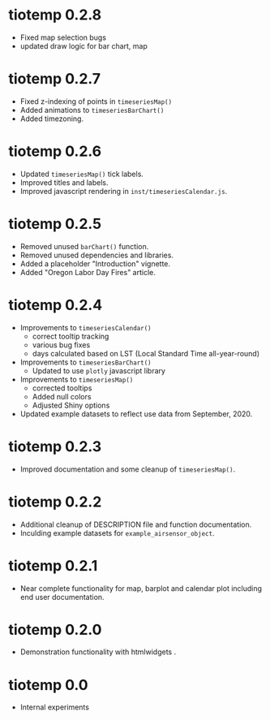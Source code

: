 # tiotemp 0.2.8

* Fixed map selection bugs
* updated draw logic for bar chart, map

# tiotemp 0.2.7

* Fixed z-indexing of points in `timeseriesMap()`
* Added animations to `timeseriesBarChart()`
* Added timezoning.

# tiotemp 0.2.6

 * Updated `timeseriesMap()` tick labels.
 * Improved titles and labels.
 * Improved javascript rendering in `inst/timeseriesCalendar.js`.

# tiotemp 0.2.5

 * Removed unused `barChart()` function.
 * Removed unused dependencies and libraries.
 * Added a placeholder "Introduction" vignette.
 * Added "Oregon Labor Day Fires" article.

# tiotemp 0.2.4

* Improvements to `timeseriesCalendar()`
  - correct tooltip tracking
  - various bug fixes
  - days calculated based on LST (Local Standard Time all-year-round)
* Improvements to `timeseriesBarChart()`
  - Updated to use `plotly` javascript library
* Improvements to `timeseriesMap()`
  - corrected tooltips
  - Added null colors
  - Adjusted Shiny options
* Updated example datasets to reflect use data from September, 2020.

# tiotemp 0.2.3

* Improved documentation and some cleanup of `timeseriesMap()`.

# tiotemp 0.2.2

* Additional cleanup of DESCRIPTION file and function documentation.
* Inculding example datasets for `example_airsensor_object`.

# tiotemp 0.2.1

* Near complete functionality for map, barplot and calendar plot including
end user documentation.

# tiotemp 0.2.0

* Demonstration functionality with htmlwidgets .

# tiotemp 0.0

* Internal experiments
